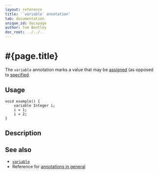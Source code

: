 ```yaml
---
layout: reference
title: '`variable` annotation'
tab: documentation
unique_id: docspage
author: Tom Bentley
doc_root: ../../..
---
```


# #{page.title}

The `variable` annotation marks a value that may be [assigned](../../operator/assign)
(as opposed to [specified](../../statement/specification).

## Usage

<!-- try: -->
    void example() {
        variable Integer i;
        i = 1;
        i = 2;
    }

## Description

## See also

* [`variable`](#{site.urls.apidoc_current}/index.html#variable)
* Reference for [annotations in general](../../structure/annotation/)
